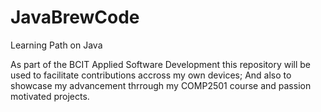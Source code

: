 # JavaBrewCode
Learning Path on Java

As part of the BCIT Applied Software Development this repository will be used to facilitate contributions accross my own devices; And also to showcase my advancement thrrough my COMP2501 course and passion motivated projects.  

